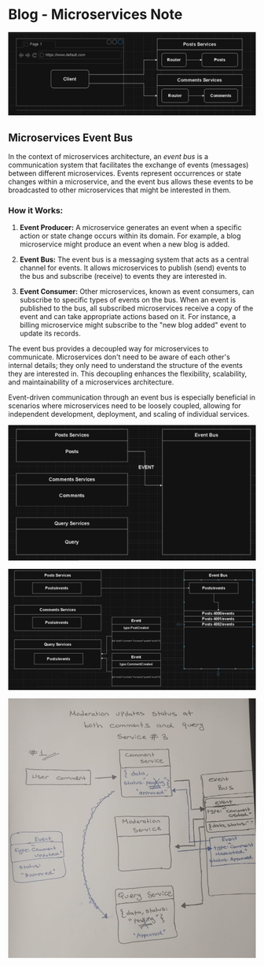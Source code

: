 # Blog - Microservices Note

![blogServices](../assets/BlogServices.png)

## Microservices Event Bus

In the context of microservices architecture, an _event bus_ is a communication system that facilitates the exchange of events (messages) between different microservices. Events represent occurrences or state changes within a microservice, and the event bus allows these events to be broadcasted to other microservices that might be interested in them.

### How it Works:

1. **Event Producer:** A microservice generates an event when a specific action or state change occurs within its domain. For example, a blog microservice might produce an event when a new blog is added.

2. **Event Bus:** The event bus is a messaging system that acts as a central channel for events. It allows microservices to publish (send) events to the bus and subscribe (receive) to events they are interested in.

3. **Event Consumer:** Other microservices, known as event consumers, can subscribe to specific types of events on the bus. When an event is published to the bus, all subscribed microservices receive a copy of the event and can take appropriate actions based on it. For instance, a billing microservice might subscribe to the "new blog added" event to update its records.

The event bus provides a decoupled way for microservices to communicate. Microservices don't need to be aware of each other's internal details; they only need to understand the structure of the events they are interested in. This decoupling enhances the flexibility, scalability, and maintainability of a microservices architecture.

Event-driven communication through an event bus is especially beneficial in scenarios where microservices need to be loosely coupled, allowing for independent development, deployment, and scaling of individual services.

![eventBus](../assets/EventBus.png)

![BlogQueryService](../assets/BlogQueryService.png)

![moderation](../assets/moderation.jpg)
